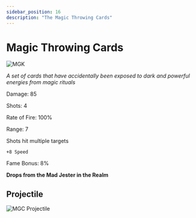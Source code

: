 ```yaml
---
sidebar_position: 16
description: "The Magic Throwing Cards"
---
```


# Magic Throwing Cards

![MGK](https://vwiki.valorserver.com/api/item/picture/magic%20throwing%20cards)

<i> A set of cards that have accidentally been exposed to dark and powerful energies from magic rituals</i>

Damage: 85

Shots: 4

Rate of Fire: 100%

Range: 7

Shots hit multiple targets

    +8 Speed
    
Fame Bonus: 8%

**Drops from the Mad Jester in the Realm**

## Projectile

![MGC Projectile](https://cdn.discordapp.com/attachments/953134990428868629/981727293338705930/magicthrowingcards.gif)


